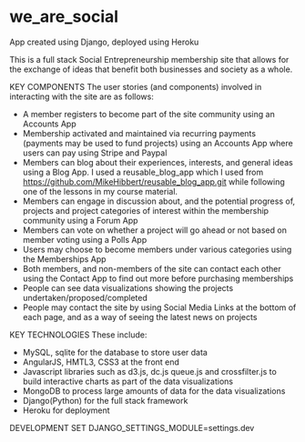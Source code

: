 # we_are_social
App created using Django, deployed using Heroku

This is a full stack Social Entrepreneurship membership site that allows for the exchange of ideas that benefit both businesses and society as a whole.


KEY COMPONENTS
The user stories (and components) involved in interacting with the site are as follows:
*	A member registers to become part of the site community using an Accounts App
*	Membership activated and maintained via recurring payments (payments may be used to fund projects) using an Accounts App where users can pay using Stripe and Paypal
*	Members can blog about their experiences, interests, and general ideas using a Blog App. I used a reusable_blog_app which I used from https://github.com/MikeHibbert/reusable_blog_app.git while following one of the lessons in my course material.
*	Members can engage in discussion about, and the potential progress of, projects and project categories of interest within the membership community using a Forum App
*	Members can vote on whether a project will go ahead or not based on member voting using a Polls App
*	Users may choose to become members under various categories using the Memberships App
*	Both members, and non-members of the site can contact each other using the Contact App to find out more before purchasing memberships
*	People can see data visualizations showing the projects undertaken/proposed/completed
*	People may contact the site by using Social Media Links at the bottom of each page, and as a way of seeing the latest news on projects



KEY TECHNOLOGIES
These include:
*	MySQL, sqlite for the database to store user data
*	AngularJS, HMTL3, CSS3 at the front end
*	Javascript libraries such as d3.js, dc.js queue.js and crossfilter.js to build interactive charts as part of the data visualizations
*	MongoDB to process large amounts of data for the data visualizations
*	Django(Python) for the full stack framework
* Heroku for deployment

DEVELOPMENT
SET DJANGO_SETTINGS_MODULE=settings.dev

